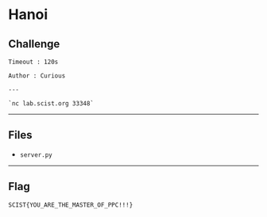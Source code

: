 # Hanoi
## Challenge
```
Timeout : 120s

Author : Curious

---

`nc lab.scist.org 33348`
```

---
## Files
- `server.py`

---
## Flag
```
SCIST{YOU_ARE_THE_MASTER_OF_PPC!!!}
```
